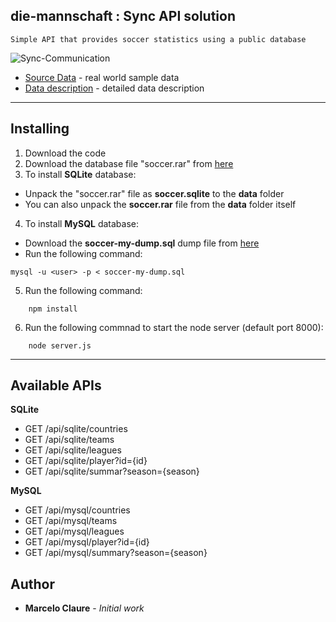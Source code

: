 ## die-mannschaft : Sync API solution
```
Simple API that provides soccer statistics using a public database
```
![Sync-Communication](https://user-images.githubusercontent.com/24611413/62910994-b8626400-bd50-11e9-923b-ef0d5d8f3c1f.jpg)

* [Source Data](https://www.kaggle.com/hugomathien/soccer) - real world sample data 
* [Data description](http://www.football-data.co.uk/notes.txt) - detailed data description
---
## Installing

1. Download the code
2. Download the database file "soccer.rar" from [here](https://www.kaggle.com/hugomathien/soccer)
3. To install **SQLite** database: 
*  Unpack the "soccer.rar" file as **soccer.sqlite** to the **data** folder
*  You can also unpack the **soccer.rar** file from the **data** folder itself
4. To install **MySQL** database:
*  Download the **soccer-my-dump.sql** dump file from [here](https://drive.google.com/open?id=1zNMAvHwRdK20HEvdCPimi7B96GUP6d6p)
*  Run the following command:
```
mysql -u <user> -p < soccer-my-dump.sql
```
5. Run the following command:
```
    npm install
```
6. Run the following commnad to start the node server (default port 8000):
```
    node server.js
```
---
## Available APIs

**SQLite**
* GET /api/sqlite/countries
* GET /api/sqlite/teams
* GET /api/sqlite/leagues
* GET /api/sqlite/player?id={id}
* GET /api/sqlite/summar?season={season}

**MySQL**
* GET /api/mysql/countries
* GET /api/mysql/teams
* GET /api/mysql/leagues
* GET /api/mysql/player?id={id}
* GET /api/mysql/summary?season={season}

## Author

* **Marcelo Claure** - *Initial work*
